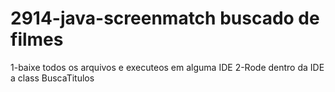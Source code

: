 # 2914-java-screenmatch buscado de filmes
1-baixe todos os arquivos e executeos em alguma IDE
2-Rode dentro da IDE a class BuscaTitulos 
